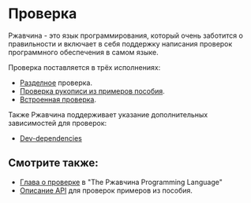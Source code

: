 # Проверка

Ржавчина - это язык программирования, который очень заботится о правильности и
включает в себя поддержку написания проверок программного обеспечения в самом языке.

Проверка поставляется в трёх исполнениях:

- [Разделное](testing/unit_testing.md) проверка.
- [Проверка рукописи из примеров пособия](testing/doc_testing.md).
- [Встроенная проверка](testing/integration_testing.md).

Также Ржавчина поддерживает указание дополнительных зависимостей для проверок:

- [Dev-dependencies](testing/dev_dependencies.md)

## Смотрите также:

- [Глава о проверке](https://doc.rust-lang.org/book/ch11-00-testing.html) в "The Ржавчина Programming Language"
- [Описание API](https://rust-lang-nursery.github.io/api-guidelines/documentation.html) для проверок примеров из пособия.
